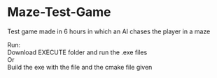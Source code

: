 # Maze-Test-Game
Test game made in 6 hours in which an AI chases the player in a maze  

Run:  
Download EXECUTE folder and run the .exe files   
Or  
Build the exe with the file and the cmake file given  
